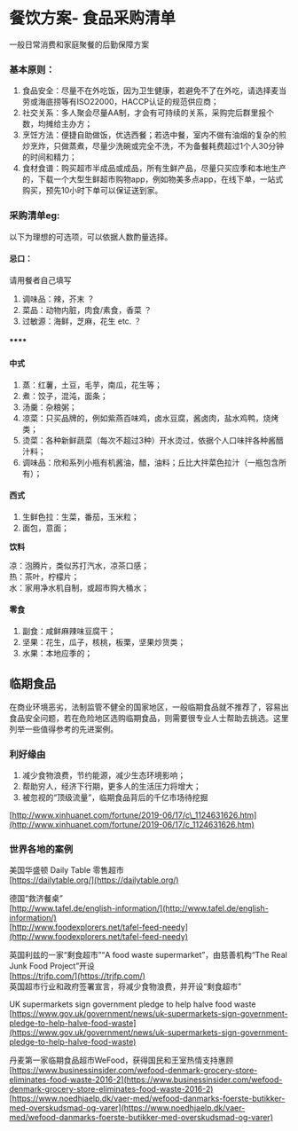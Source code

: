 # 餐饮方案- 食品采购清单

一般日常消费和家庭聚餐的后勤保障方案

### **基本原则：**

1. 食品安全：尽量不在外吃饭，因为卫生健康，若避免不了在外吃，请选择麦当劳或海底捞等有ISO22000，HACCP认证的规范供应商；
2. 社交关系：多人聚会尽量AA制，才会有可持续的关系，采购完后群里报个数，均摊给主办方；
3. 烹饪方法：便捷自助做饭，优选西餐；若选中餐，室内不做有油烟的复杂的煎炒烹炸，只做蒸煮，尽量少洗碗或完全不洗，不为备餐耗费超过1个人30分钟的时间和精力；
4. 食材食谱：购买超市半成品或成品，所有生鲜产品，尽量只买应季和本地生产的，下载一个大型生鲜超市购物app，例如物美多点app，在线下单，一站式购买，预先10小时下单可以保证送到家。

### **采购清单eg:**

以下为理想的可选项，可以依据人数酌量选择。  


#### **忌口：**

请用餐者自己填写

1. 调味品：辣，芥末 ？
2. 菜品：动物内脏，肉食/素食，香菜 ？
3. 过敏源：海鲜，芝麻，花生 etc. ？

#### \*\*\*\*

#### **中式**

1. 蒸：红薯，土豆，毛芋，南瓜，花生等；
2. 煮：饺子，混沌，面条；
3. 汤羹：杂粮粥；
4. 凉菜：只买品牌的，例如紫燕百味鸡，卤水豆腐，酱卤肉，盐水鸡鸭，烧烤类；
5. 烫菜：各种新鲜蔬菜（每次不超过3种）开水烫过，依据个人口味拌各种酱醋汁料；
6. 调味品：欣和系列小瓶有机酱油，醋，油料；丘比大拌菜色拉汁（一瓶包含所有）； 

####  **西式**

1. 生鲜色拉：生菜，番茄，玉米粒；
2. 面包，意面；

  
 

**饮料**

凉：泡腾片，类似苏打汽水，凉茶口感；  
热：茶叶，柠檬片；  
水：家用净水机自制，或超市购大桶水；  
  


#### **零食**

1. 副食：咸鲜麻辣味豆腐干；
2. 坚果：花生，瓜子，核桃，板栗，坚果炒货类；
3. 水果：本地应季的；

## 

## 临期食品

在商业环境恶劣，法制监管不健全的国家地区，一般临期食品就不推荐了，容易出食品安全问题，若在危险地区选购临期食品，则需要很专业人士帮助去挑选。这里列举一些值得参考的先进案例。

###  **利好缘由**

1. 减少食物浪费，节约能源，减少生态环境影响；
2. 帮助穷人，经济下行期，更多人的生活压力将增大；
3. 被忽视的“顶级流量”，临期食品背后的千亿市场待挖掘

 [http://www.xinhuanet.com/fortune/2019-06/17/c\_1124631626.htm](http://www.xinhuanet.com/fortune/2019-06/17/c_1124631626.htm)  


### **世界各地的案例**

美国华盛顿 Daily Table 零售超市  
 [https://dailytable.org/](https://dailytable.org/)  
  
 德国“救济餐桌”  
 [http://www.tafel.de/english-information/](http://www.tafel.de/english-information/)  
 [http://www.foodexplorers.net/tafel-feed-needy](http://www.foodexplorers.net/tafel-feed-needy)  
  
 英国利兹的一家“剩食超市”“A food waste supermarket”，由慈善机构“The Real Junk Food Project”开设  
 [https://trjfp.com/](https://trjfp.com/)  
 英国超市行业和政府签署宣言，将减少食物浪费，并开设“剩食超市”  
  
 UK supermarkets sign government pledge to help halve food waste  
 [https://www.gov.uk/government/news/uk-supermarkets-sign-government-pledge-to-help-halve-food-waste](https://www.gov.uk/government/news/uk-supermarkets-sign-government-pledge-to-help-halve-food-waste)  
  
 丹麦第一家临期食品超市WeFood，获得国民和王室热情支持惠顾  
 [https://www.businessinsider.com/wefood-denmark-grocery-store-eliminates-food-waste-2016-2](https://www.businessinsider.com/wefood-denmark-grocery-store-eliminates-food-waste-2016-2)  
 [https://www.noedhjaelp.dk/vaer-med/wefood-danmarks-foerste-butikker-med-overskudsmad-og-varer](https://www.noedhjaelp.dk/vaer-med/wefood-danmarks-foerste-butikker-med-overskudsmad-og-varer)

